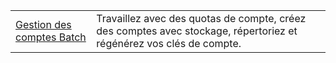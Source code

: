 |  |  |
|---------|---------|
| [Gestion des comptes Batch][1] | Travaillez avec des quotas de compte, créez des comptes avec stockage, répertoriez et régénérez vos clés de compte. |

[1]: https://azure.microsoft.com/resources/samples/batch-java-manage-batch-accounts/
